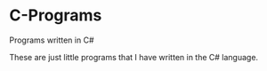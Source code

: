 # C-Programs
Programs written in C#

These are just little programs that I have written in the C# language.
